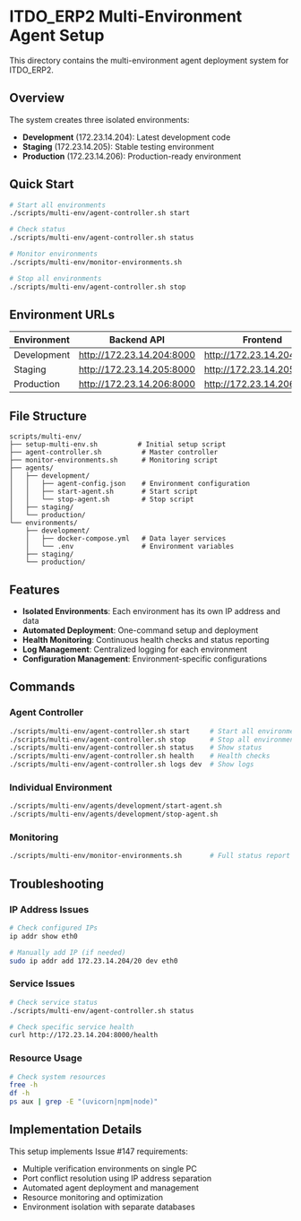 # ITDO_ERP2 Multi-Environment Agent Setup

This directory contains the multi-environment agent deployment system for ITDO_ERP2.

## Overview

The system creates three isolated environments:
- **Development** (172.23.14.204): Latest development code
- **Staging** (172.23.14.205): Stable testing environment  
- **Production** (172.23.14.206): Production-ready environment

## Quick Start

```bash
# Start all environments
./scripts/multi-env/agent-controller.sh start

# Check status
./scripts/multi-env/agent-controller.sh status

# Monitor environments
./scripts/multi-env/monitor-environments.sh

# Stop all environments
./scripts/multi-env/agent-controller.sh stop
```

## Environment URLs

| Environment | Backend API | Frontend | Database | Keycloak |
|-------------|-------------|----------|----------|----------|
| Development | http://172.23.14.204:8000 | http://172.23.14.204:3000 | 172.23.14.204:5432 | http://172.23.14.204:8080 |
| Staging     | http://172.23.14.205:8000 | http://172.23.14.205:3000 | 172.23.14.205:5432 | http://172.23.14.205:8080 |
| Production  | http://172.23.14.206:8000 | http://172.23.14.206:3000 | 172.23.14.206:5432 | http://172.23.14.206:8080 |

## File Structure

```
scripts/multi-env/
├── setup-multi-env.sh          # Initial setup script
├── agent-controller.sh          # Master controller
├── monitor-environments.sh      # Monitoring script
├── agents/
│   ├── development/
│   │   ├── agent-config.json    # Environment configuration
│   │   ├── start-agent.sh       # Start script
│   │   └── stop-agent.sh        # Stop script
│   ├── staging/
│   └── production/
└── environments/
    ├── development/
    │   ├── docker-compose.yml   # Data layer services
    │   └── .env                 # Environment variables
    ├── staging/
    └── production/
```

## Features

- **Isolated Environments**: Each environment has its own IP address and data
- **Automated Deployment**: One-command setup and deployment
- **Health Monitoring**: Continuous health checks and status reporting
- **Log Management**: Centralized logging for each environment
- **Configuration Management**: Environment-specific configurations

## Commands

### Agent Controller
```bash
./scripts/multi-env/agent-controller.sh start     # Start all environments
./scripts/multi-env/agent-controller.sh stop      # Stop all environments
./scripts/multi-env/agent-controller.sh status    # Show status
./scripts/multi-env/agent-controller.sh health    # Health checks
./scripts/multi-env/agent-controller.sh logs dev  # Show logs
```

### Individual Environment
```bash
./scripts/multi-env/agents/development/start-agent.sh
./scripts/multi-env/agents/development/stop-agent.sh
```

### Monitoring
```bash
./scripts/multi-env/monitor-environments.sh       # Full status report
```

## Troubleshooting

### IP Address Issues
```bash
# Check configured IPs
ip addr show eth0

# Manually add IP (if needed)
sudo ip addr add 172.23.14.204/20 dev eth0
```

### Service Issues
```bash
# Check service status
./scripts/multi-env/agent-controller.sh status

# Check specific service health
curl http://172.23.14.204:8000/health
```

### Resource Usage
```bash
# Check system resources
free -h
df -h
ps aux | grep -E "(uvicorn|npm|node)"
```

## Implementation Details

This setup implements Issue #147 requirements:
- Multiple verification environments on single PC
- Port conflict resolution using IP address separation
- Automated agent deployment and management
- Resource monitoring and optimization
- Environment isolation with separate databases

